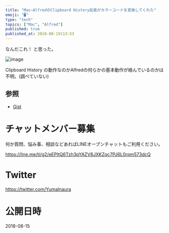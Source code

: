 ```yaml
---
title: "Mac—AlfredのClipboard History拡張がカラーコードを変換してくれた"
emoji: "🖥"
type: "tech"
topics: ["Mac", "Alfred"]
published: true
published_at: 2018-08-15t13:53
---
```



なんだこれ！ と思った。

![image](https://user-images.githubusercontent.com/13635059/44132075-ed4bb2fc-a091-11e8-9f48-f32078259660.png)

Clipboard History の動作なのかAlfredの何らかの基本動作が絡んでいるのかは不明。(調べていない)

## 参照

- [Gist](https://gist.github.com/YumaInaura/965f4e5bc90a0a62fa426d82c78e0382)








<!-- Update From Qiita API -->

# チャットメンバー募集


何か質問、悩み事、相談などあればLINEオープンチャットもご利用ください。

https://line.me/ti/g2/eEPltQ6Tzh3pYAZV8JXKZqc7PJ6L0rpm573dcQ





# Twitter


https://twitter.com/YumaInaura


<!-- Update From Qiita API -->



# 公開日時

2018-08-15
